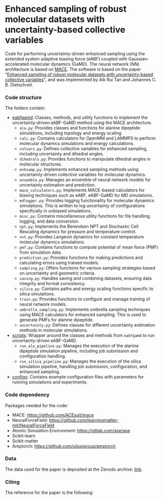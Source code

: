 # Enhanced sampling of robust molecular datasets with uncertainty-based collective variables

Code for performing uncertainty-driven enhanced sampling using the extended system adaptive biasing force (eABF) coupled with Gaussian-accelerated molecular dynamics (GaMD). The neural network (NN) architecture is based on [MACE](https://arxiv.org/abs/2206.07697). The software is based on the paper "[Enhanced sampling of robust molecular datasets with uncertainty-based collective variables]()", and was implemented by Aik Rui Tan and Johannes C. B. Dietschreit. 

### Code structure

The folders contain:
* [eabfgamd](): Classes, methods, and utility functions to implement the uncertainty-driven eABF-GaMD method using the MACE architecture.
  * `ala.py`: Provides classes and functions for alanine dipeptide simulations, including topology and energy scaling.
  * `calc.py`: Contains calculators for OpenMM and LAMMPS to perform molecular dynamics simulations and energy calculations.
  * `colvars.py`: Defines collective variables for enhanced sampling, including uncertainty and dihedral angles.
  * `dihedrals.py`: Provides functions to manipulate dihedral angles in molecular structures.
  * `enhsamp.py`: Implements enhanced sampling methods using uncertainty-driven collective variables for molecular dynamics.
  * `ensemble.py`: Manages an ensemble of neural network models for uncertainty estimation and prediction.
  * `mace_calculators.py`: Implements MACE-based calculators for biasing techniques such as eABF, eABF-GaMD for MD simulations.
  * `mdlogger.py`: Provides logging functionality for molecular dynamics simulations. This is written to log uncertainty of configurations specifically in unbiased simulations.
  * `misc.py`: Contains miscellaneous utility functions for file handling, logging, and data conversion.
  * `npt.py`: Implements the Berendsen NPT and Stochastic Cell Rescaling dynamics for pressure and temperature control.
  * `nvt.py`: Provides Langevin dynamics for constant temperature molecular dynamics simulations.
  * `pmf.py`: Contains functions to compute potential of mean force (PMF) from simulation data.
  * `prediction.py`: Provides functions for making predictions and calculating errors using trained models.
  * `sampling.py`: Offers functions for various sampling strategies based on uncertainty and geometric criteria.
  * `saving.py`: Handles saving and combining datasets, ensuring data integrity and format consistency.
  * `silica.py`: Contains paths and energy scaling functions specific to silica simulations.
  * `train.py`: Provides functions to configure and manage training of neural network models.
  * `umbrella_sampling.py`: Implements umbrella sampling techniques using MACE calculators for enhanced sampling. This is used to generate PMFs for alanine dipeptide.
  * `uncertainty.py`: Defines classes for different uncertainty estimation methods in molecular simulations.
* [scripts](): Wrapper around the classes and methods from `eabfgamd` to run uncertainty-driven eABF-GaMD.
  * `run_ala_pipeline.py`: Manages the execution of the alanine dipeptide simulation pipeline, including job submission and configuration handling.
  * `run_silica_pipeline.py`: Manages the execution of the silica simulation pipeline, handling job submission, configuration, and enhanced sampling.
* [configs](): Contains example configuration files with parameters for running simulations and experiments.

### Code dependency

Packages needed for the code:
* MACE: https://github.com/ACEsuit/mace
* NeuralForceField: https://github.com/learningmatter-mit/NeuralForceField
* Atomic Simulation Environment: https://gitlab.com/ase/ase
* Scikit-learn
* Scikit-matter
* Amptorch: https://github.com/ulissigroup/amptorch

### Data

The data used for the paper is deposited at the Zenodo archive: [link]().

### Citing

The reference for the paper is the following:
```
```
